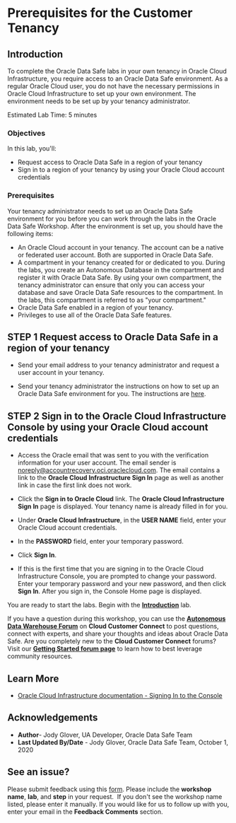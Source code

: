 
# Prerequisites for the Customer Tenancy

## Introduction

To complete the Oracle Data Safe labs in your own tenancy in Oracle Cloud Infrastructure, you require access to an Oracle Data Safe environment. As a regular Oracle Cloud user, you do not have the necessary permissions in Oracle Cloud Infrastructure to set up your own environment. The environment needs to be set up by your tenancy administrator.

Estimated Lab Time: 5 minutes


### Objectives


In this lab, you'll:

- Request access to Oracle Data Safe in a region of your tenancy
- Sign in to a region of your tenancy by using your Oracle Cloud account credentials



### Prerequisites

Your tenancy administrator needs to set up an Oracle Data Safe environment for you before you can work through the labs in the Oracle Data Safe Workshop. After the environment is set up, you should have the following items:

- An Oracle Cloud account in your tenancy. The account can be a native or federated user account. Both are supported in Oracle Data Safe.
- A compartment in your tenancy created for or dedicated to you. During the labs, you create an Autonomous Database in the compartment and register it with Oracle Data Safe. By using your own compartment, the tenancy administrator can ensure that only you can access your database and save Oracle Data Safe resources to the compartment. In the labs, this compartment is referred to as "your compartment."
- Oracle Data Safe enabled in a region of your tenancy.
- Privileges to use all of the Oracle Data Safe features.



## **STEP 1** Request access to Oracle Data Safe in a region of your tenancy

- Send your email address to your tenancy administrator and request a user account in your tenancy.

- Send your tenancy administrator the instructions on how to set up an Oracle Data Safe environment for you. The instructions are [here](./set-up-oracle-data-safe-environment.md).



## **STEP 2** Sign in to the Oracle Cloud Infrastructure Console by using your Oracle Cloud account credentials


- Access the Oracle email that was sent to you with the verification information for your user account. The email sender is [noreply@accountrecovery.oci.oraclecloud.com](../mailto:noreply@accountrecovery.oci./mailto:noreply@accountrecovery.oci..md). The email contains a link to the **Oracle Cloud Infrastructure Sign In** page as well as another link in case the first link does not work.




- Click the **Sign in to Oracle Cloud** link. The **Oracle Cloud Infrastructure Sign In** page is displayed. Your tenancy name is already filled in for you.


- Under **Oracle Cloud Infrastructure**, in the **USER NAME** field, enter your Oracle Cloud account credentials.


- In the **PASSWORD** field, enter your temporary password.


- Click **Sign In**.



- If this is the first time that you are signing in to the Oracle Cloud Infrastructure Console, you are prompted to change your password. Enter your temporary password and your new password, and then click **Sign In**. After you sign in, the Console Home page is displayed.





You are ready to start the labs. Begin with the [**Introduction**](../introduction/introduction.md) lab.


If you have a question during this workshop, you can use the **[Autonomous Data Warehouse Forum](https://cloudcustomerconnect.oracle.com/resources/32a53f8587/summary)** on **Cloud Customer Connect** to post questions, connect with experts, and share your thoughts and ideas about Oracle Data Safe. Are you completely new to the **Cloud Customer Connect** forums? Visit our **[Getting Started forum page](https://cloudcustomerconnect.oracle.com/pages/1f00b02b84)** to learn how to best leverage community resources.




## Learn More

- [ Oracle Cloud Infrastructure documentation - Signing In to the Console](https://docs.cloud.oracle.com/en-us/iaas/Content/GSG/Tasks/signingin.htm)


## Acknowledgements


- **Author**- Jody Glover, UA Developer, Oracle Data Safe Team
- **Last Updated By/Date** - Jody Glover, Oracle Data Safe Team, October 1, 2020


## See an issue?

Please submit feedback using this <a  href="https://apexapps.oracle.com/pls/apex/f?p=133:1:::::P1_FEEDBACK:1" >form</a>. Please include the **workshop name**, **lab**, and **step** in your request.  If you don't see the workshop name listed, please enter it manually. If you would like for us to follow up with you, enter your email in the **Feedback Comments** section.
